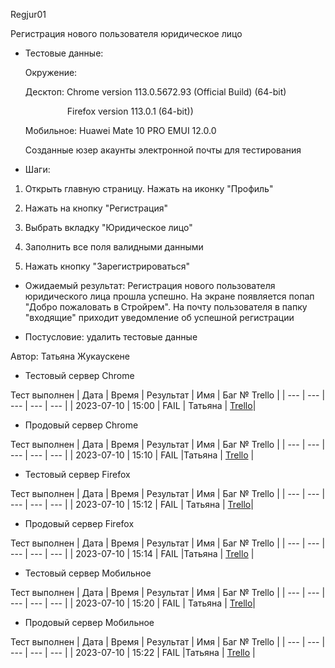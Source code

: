 Regjur01

Регистрация нового пользователя юридическое лицо

* Тестовые данные: 
  
  Окружение:
  
  Десктоп: Chrome version 113.0.5672.93 (Official Build) (64-bit)
  
                   Firefox version 113.0.1 (64-bit))
  
  Мобильное: Huawei Mate 10 PRO EMUI 12.0.0
  
  Созданные юзер акаунты электронной почты для тестирования

* Шаги:
1. Открыть главную страницу. Нажать на иконку "Профиль"

2. Нажать на кнопку "Регистрация"

3. Выбрать вкладку "Юридическое лицо"

4. Заполнить все поля валидными данными

5. Нажать кнопку "Зарегистрироваться"
* Ожидаемый результат: Регистрация нового пользователя юридического лица прошла успешно. На экране появляется попап "Добро пожаловать в Стройрем". На почту пользователя в папку "входящие" приходит уведомление об успешной регистрации

* Постусловие: удалить тестовые данные

Автор: Татьяна Жукаускене

* Тестовый сервер Chrome

Тест выполнен
| Дата | Время | Результат | Имя | Баг № Trello |
| --- | --- | --- | --- | --- |
| 2023-07-10 | 15:00 | FAIL | Татьяна | [Trello](https://trello.com/c/3CydWwLy)| 

* Продовый сервер Chrome

Тест выполнен
| Дата | Время | Результат | Имя | Баг № Trello |
| --- | --- | --- | --- | --- |
| 2023-07-10 | 15:10 | FAIL |Татьяна | [Trello](https://trello.com/c/3CydWwLy) | 

- Тестовый сервер Firefox

Тест выполнен
| Дата | Время | Результат | Имя | Баг № Trello |
| --- | --- | --- | --- | --- |
| 2023-07-10 | 15:12 | FAIL | Татьяна | [Trello](https://trello.com/c/3CydWwLy)|

- Продовый сервер Firefox

Тест выполнен
| Дата | Время | Результат | Имя | Баг № Trello |
| --- | --- | --- | --- | --- |
| 2023-07-10 | 15:14 | FAIL |Татьяна | [Trello](https://trello.com/c/3CydWwLy) |

- Тестовый сервер Мобильное

Тест выполнен
| Дата | Время | Результат | Имя | Баг № Trello |
| --- | --- | --- | --- | --- |
| 2023-07-10 | 15:20 | FAIL | Татьяна | [Trello](https://trello.com/c/3CydWwLy)|

- Продовый сервер Мобильное

Тест выполнен
| Дата | Время | Результат | Имя | Баг № Trello |
| --- | --- | --- | --- | --- |
| 2023-07-10 | 15:22 | FAIL |Татьяна | [Trello](https://trello.com/c/3CydWwLy) |
